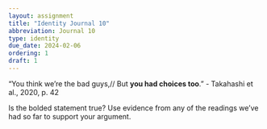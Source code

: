 ```yaml
---
layout: assignment
title: "Identity Journal 10"
abbreviation: Journal 10
type: identity
due_date: 2024-02-06
ordering: 1
draft: 1
---
```


“You think we’re the bad guys,// But **you had choices too**.” - Takahashi et al., 2020, p. 42

Is the bolded statement true? Use evidence from any of the readings we’ve had so far to support your argument.
